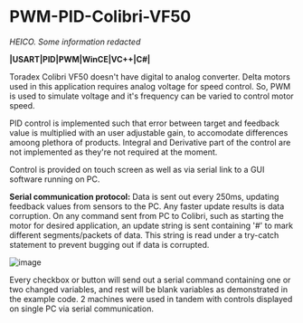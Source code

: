 # PWM-PID-Colibri-VF50

*HEICO. Some information redacted*

**|USART|PID|PWM|WinCE|VC++|C#|**

Toradex Colibri VF50 doesn't have digital to analog converter. Delta motors used in this application requires analog voltage for speed control. So, PWM is used to simulate voltage and it's frequency can be varied to control motor speed.

PID control is implemented such that error between target and feedback value is multiplied with an user adjustable gain, to accomodate differences amoong plethora of products.
Integral and Derivative part of the control are not implemented as they're not required at the moment.

Control is provided on touch screen as well as via serial link to a GUI software running on PC. 

**Serial communication protocol:**
Data is sent out every 250ms, updating feedback values from sensors to the PC. Any faster update results is data corruption. 
On any command sent from PC to Colibri, such as starting the motor for desired application, an update string is sent containing '#' to mark different segments/packets of data.
This string is read under a try-catch statement to prevent bugging out if data is corrupted.




![image](https://github.com/vikasdotvivek/PWM-PID-Colibri-VF50/assets/43683145/5f49f986-a8b3-4e3b-bf81-2f98eaddbdd4)


Every checkbox or button will send out a serial command containing one or two changed variables, and rest will be blank variables as demonstrated in the example code.
2 machines were used in tandem with controls displayed on single PC via serial communication.



